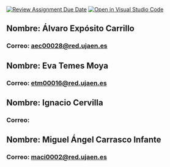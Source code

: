 [![Review Assignment Due Date](https://classroom.github.com/assets/deadline-readme-button-24ddc0f5d75046c5622901739e7c5dd533143b0c8e959d652212380cedb1ea36.svg)](https://classroom.github.com/a/hCaQWL7N)
[![Open in Visual Studio Code](https://classroom.github.com/assets/open-in-vscode-718a45dd9cf7e7f842a935f5ebbe5719a5e09af4491e668f4dbf3b35d5cca122.svg)](https://classroom.github.com/online_ide?assignment_repo_id=10981298&assignment_repo_type=AssignmentRepo)

## Nombre: Álvaro Expósito Carrillo
### Correo: aec00028@red.ujaen.es

## Nombre: Eva Temes Moya
### Correo: etm00016@red.ujaen.es

## Nombre: Ignacio Cervilla 
### Correo: 

## Nombre: Miguel Ángel Carrasco Infante
### Correo: maci0002@red.ujaen.es
